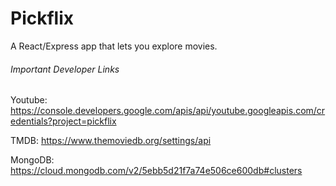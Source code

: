 # Pickflix

A React/Express app that lets you explore movies.


###### Important Developer Links
Youtube:
https://console.developers.google.com/apis/api/youtube.googleapis.com/credentials?project=pickflix

TMDB:
https://www.themoviedb.org/settings/api

MongoDB:
https://cloud.mongodb.com/v2/5ebb5d21f7a74e506ce600db#clusters
